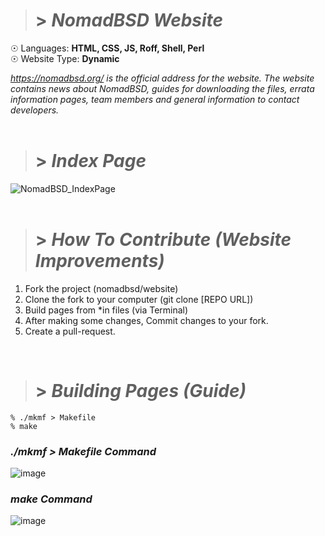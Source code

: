 > # > **_NomadBSD Website_**

☉ Languages: <strong>HTML, CSS, JS, Roff, Shell, Perl</strong> <br>
☉ Website Type: <strong>Dynamic</strong>

<i>https://nomadbsd.org/ is the official address for the website. The website contains news about NomadBSD, guides for downloading the files, errata information pages, team members and general information to contact developers.</i> <br> <br>

> # > **_Index Page_**

![NomadBSD_IndexPage](https://user-images.githubusercontent.com/65850970/177276446-541d1ad7-07b9-4d1c-a267-16b3eb58e8b6.PNG) <br> <br>

> # > **_How To Contribute (Website Improvements)_**

<ol>
    <li>Fork the project (nomadbsd/website)</li>
    <li>Clone the fork to your computer (git clone [REPO URL])</li>
    <li>Build pages from *in files (via Terminal)</li>
    <li>After making some changes, Commit changes to your fork.</li>
    <li>Create a pull-request.</li>
</ol> <br>

> # > **_Building Pages (Guide)_**
    % ./mkmf > Makefile
    % make
    
### **_./mkmf > Makefile Command_**

![image](https://user-images.githubusercontent.com/65850970/177280033-2735ac95-c4b9-4ab8-a329-234643412ad4.png)

### **_make Command_**

![image](https://user-images.githubusercontent.com/65850970/177280166-1ca85046-4b36-4e47-be48-15783dfb7610.png)
